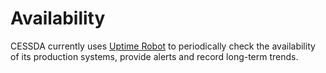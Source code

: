 # Availability

CESSDA currently uses [Uptime Robot](https://uptimerobot.com/about) to periodically check the availability of its production systems, provide alerts and record long-term trends.
